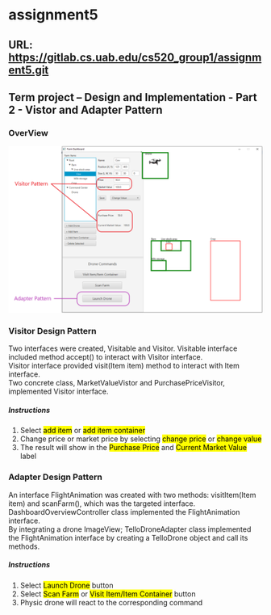 # assignment5

## URL: https://gitlab.cs.uab.edu/cs520_group1/assignment5.git

## Term project – Design and Implementation - Part 2 - Vistor and Adapter Pattern


### OverView

![](/pic1.PNG)

### Visitor Design Pattern

Two interfaces were created, Visitable and Visitor. Visitable interface included method accept() to interact with Visitor interface.  
Visitor interface provided visit(Item item) method to interact with Item interface.  
Two concrete class, MarketValueVistor and PurchasePriceVisitor, implemented Visitor interface.

##### Instructions

1. Select <mark>add item</mark> or <mark>add item container</mark>  
2. Change price or market price by selecting <mark>change price</mark> or <mark>change value</mark>
3. The result will show in the <mark>Purchase Price</mark> and <mark>Current Market Value</mark> label 

### Adapter Design Pattern

An interface FlightAnimation was created with two methods: visitItem(Item item) and scanFarm(), which was the targeted interface.  
DashboardOverviewController class implemented the FlightAnimation interface.  
By integrating a drone ImageView; TelloDroneAdapter class implemented the FlightAnimation interface by creating a TelloDrone object and call its methods.

##### Instructions

1. Select <mark>Launch Drone</mark> button  
2. Select <mark>Scan Farm</mark> or <mark>Visit Item/Item Container</mark> button  
3. Physic drone will react to the corresponding command